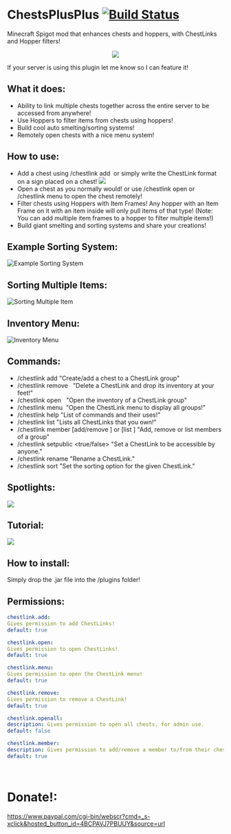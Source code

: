 # ChestsPlusPlus [![Build Status](https://travis-ci.org/JamesPeters98/ChestsPlusPlus.svg?branch=master)](https://travis-ci.org/JamesPeters98/ChestsPlusPlus)

Minecraft Spigot mod that enhances chests and hoppers, with ChestLinks and Hopper filters!

<p align="center">
  <img src="https://i.imgur.com/zQgesHB.png">
</p>

If your server is using this plugin let me know so I can feature it!
 
## What it does:
  - Ability to link multiple chests together across the entire server to be accessed from anywhere!
  - Use Hoppers to filter items from chests using hoppers!
  - Build cool auto smelting/sorting systems!
  - Remotely open chests with a nice menu system!
  
## How to use:
  - Add a chest using /chestlink add <group> or simply write the ChestLink format on a sign placed on a chest!
  ![](https://i.gyazo.com/5ef24a3833e57bc0b3df230a90d67fb9.png)
  - Open a chest as you normally would! or use /chestlink open <group> or /chestlink menu to open the chest remotely!
  - Filter chests using Hoppers with Item Frames! Any hopper with an Item Frame on it with an item inside will only pull items of that type! (Note: You can add multiple item frames to a hopper to filter multiple items!)
  - Build giant smelting and sorting systems and share your creations!
  
## Example Sorting System:

![Example Sorting System](https://i.imgur.com/YNlMOiO.png)

## Sorting Multiple Items:

![Sorting Multiple Item](https://i.imgur.com/AiEZ6ic.png)

## Inventory Menu:

![Inventory Menu](https://i.imgur.com/StpFBYm.png)

## Commands:

  - /chestlink add <Group> "Create/add a chest to a ChestLink group"
  - /chestlink remove <Group>  "Delete a ChestLink and drop its inventory at your feet!"  
  - /chestlink open <Group>  "Open the inventory of a ChestLink group"
  - /chestlink menu  "Open the ChestLink menu to display all groups!"
  - /chestlink help "List of commands and their uses!"
  - /chestlink list "Lists all ChestLinks that you own!"
  - /chestlink member [add/remove <group> <player>] or [list <group>] "Add, remove or list members of a group"
  - /chestlink setpublic <group> <true/false> "Set a ChestLink to be accessible by anyone."
  - /chestlink rename <group> <new-name> "Rename a ChestLink."
  - /chestlink sort <group> <sort-method> "Set the sorting option for the given ChestLink."
  
## Spotlights:

[![](http://img.youtube.com/vi/a1MvNNEe8NM/0.jpg)](http://www.youtube.com/watch?v=a1MvNNEe8NM "Spotlight")


## Tutorial:

[![](http://img.youtube.com/vi/Cxsvg539RQk/0.jpg)](http://www.youtube.com/watch?v=Cxsvg539RQk "Tutorial")

## How to install:
Simply drop the .jar file into the /plugins folder!
 

## Permissions:

```yaml
chestlink.add:
Gives permission to add ChestLinks!
default: true
```

```yaml
chestlink.open:
Gives permission to open ChestLinks!
default: true
```

```yaml
chestlink.menu:
Gives permission to open the ChestLink menu!
default: true
```

```yaml
chestlink.remove:
Gives permission to remove a ChestLink!
default: true
```

```yaml
chestlink.openall:
description: Gives permission to open all chests, for admin use.
default: false
```

```yaml
chestlink.member:
description: Gives permission to add/remove a member to/from their chestlink.
default: true
```
 
# Donate!:
https://www.paypal.com/cgi-bin/webscr?cmd=_s-xclick&hosted_button_id=4BCPAVJ7PBUUY&source=url

